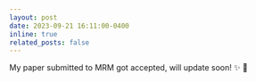 ```yaml
---
layout: post
date: 2023-09-21 16:11:00-0400
inline: true
related_posts: false
---
```


My paper submitted to MRM got accepted, will update soon! :sparkles: :gift: